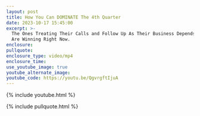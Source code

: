 ```yaml
---
layout: post
title: How You Can DOMINATE The 4th Quarter
date: 2023-10-17 15:45:00
excerpt: >-
  The Ones Treating Their Calls and Follow Up As Their Business Depends On it
  Are Winning Right Now.
enclosure:
pullquote:
enclosure_type: video/mp4
enclosure_time:
use_youtube_image: true
youtube_alternate_image:
youtube_code: https://youtu.be/QgvrgftIjuA
---
```

{% include youtube.html %}

{% include pullquote.html %}
